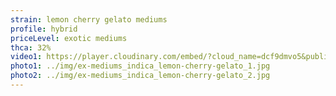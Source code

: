 ```yaml
---
strain: lemon cherry gelato mediums
profile: hybrid
priceLevel: exotic mediums
thca: 32%
video1: https://player.cloudinary.com/embed/?cloud_name=dcf9dmvo5&public_id=ex-mediums_indica_lemon-cherry-gelato_1_mm7fuf&profile=flower
photo1: ../img/ex-mediums_indica_lemon-cherry-gelato_1.jpg
photo2: ../img/ex-mediums_indica_lemon-cherry-gelato_2.jpg
---
```


